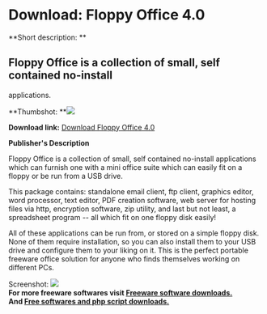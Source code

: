 # Download: Floppy Office 4.0

**Short description: **

## Floppy Office is a collection of small, self contained no-install
applications.

  
**Thumbshot: **![](http://www.freewarefiles.com/screenshot/floppyoffice_md.gif)   
  
**Download link:** [Download Floppy Office 4.0](http://freesoftwares.boysofts.com/Floppy-Office_program_22324.html)  
  

**Publisher's Description**  
  

Floppy Office is a collection of small, self contained no-install applications
which can furnish one with a mini office suite which can easily fit on a
floppy or be run from a USB drive.

This package contains: standalone email client, ftp client, graphics editor,
word processor, text editor, PDF creation software, web server for hosting
files via http, encryption software, zip utility, and last but not least, a
spreadsheet program -- all which fit on one floppy disk easily!

All of these applications can be run from, or stored on a simple floppy disk.
None of them require installation, so you can also install them to your USB
drive and configure them to your liking on it. This is the perfect portable
freeware office solution for anyone who finds themselves working on different
PCs.

  
  
Screenshot: ![](http://www.freewarefiles.com/screenshot/floppyoffice.gif)  
**For more freeware softwares visit [Freeware software downloads.](http://freesoftwares.boysofts.com/)**   
**And [Free softwares and php script downloads.](http://www.boysofts.com/)**

